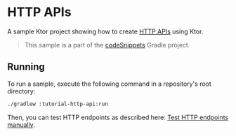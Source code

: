 # HTTP APIs

A sample Ktor project showing how to create [HTTP APIs](https://ktor.io/docs/creating-http-apis.html) using Ktor.
> This sample is a part of the [codeSnippets](../../README.md) Gradle project.

## Running

To run a sample, execute the following command in a repository's root directory:
```bash
./gradlew :tutorial-http-api:run
```

Then, you can test HTTP endpoints as described here: [Test HTTP endpoints manually](https://ktor.io/docs/creating-http-apis.html#manual_test).